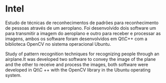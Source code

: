 # Intel

Estudo de técnicas de reconhecimentos de padrões para reconhecimento de pessoas através de um aeroplano. Foi desenvolvido dois software um para transmitir a imagem do aeroplano e outro para receber e processar as imagens, ambos os software foram desenvolvidos em Qt\C++ com a biblioteca OpenCV no sistema operacional Ubuntu.

Study of pattern recognition techniques for recognizing people through an airplane.It was developed two software to convey the image of the plane and the other to receive and process the images, both software were developed in Qt\C ++ with the OpenCV library in the Ubuntu operating system.
